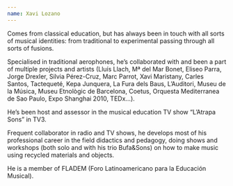 ```yaml
---
name: Xavi Lozano
---
```


Comes from classical education, but has always been in touch with all sorts of musical identities: from traditional to experimental passing through all sorts of fusions.

Specialised in traditional aerophones, he’s collaborated with and been a part of multiple projects and artists (Lluís Llach, Mª del Mar Bonet, Eliseo Parra, Jorge Drexler, Silvia Pérez-Cruz, Marc Parrot, Xavi Maristany, Carles Santos, Tactequeté, Kepa Junquera, La Fura dels Baus, L’Auditori, Museu de la Música, Museu Etnològic de Barcelona, Coetus, Orquesta Mediterranea de Sao Paulo, Expo Shanghai 2010, TEDx…).

He’s been host and assessor in the musical education TV show “L’Atrapa Sons” in TV3.

Frequent collaborator in radio and TV shows, he develops most of his professional career in the field didactics and pedagogy, doing shows and workshops (both solo and with his trio Bufa&Sons) on how to make music using recycled materials and objects.

He is a member of FLADEM (Foro Latinoamericano para la Educación Musical).
